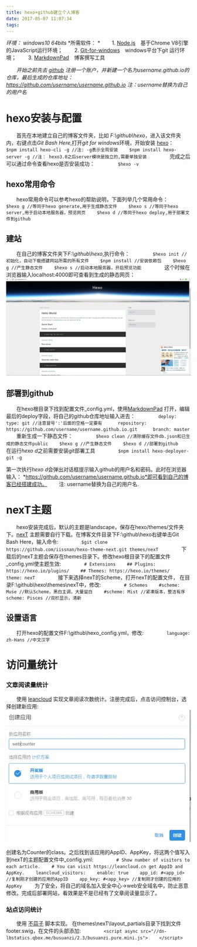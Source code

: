 ```yaml
---
title: hexo+github建立个人博客
date: 2017-05-07 11:07:34
tags:
---
```

*环境： windows10 64bits*
*所需软件： *
　　1. [Node.js](https://nodejs.org/en/ "Java Script运行环境")　基于Chrome V8引擎的JavaScript运行环境；
　　2. [Git-for-windows](https://github.com/git-for-windows/git/releases "git for windows")　windows平台下git 运行环境；
　　3. [MarkdownPad](http://markdownpad.com/ "markdown Editor for Windows")　博客撰写工具

　　*开始之前先去 [github](www.github.com) 注册一个账户，并新建一个名为username.github.io的仓库，最后生成的仓库地址：https://github.com/username/username.github.io  注：username替换为自己的用户名*
# hexo安装与配置
　　首先在本地建立自己的博客文件夹，比如 *F:\github\hexo*，进入该文件夹内，右键点击*Git Bash Here*,打开*git for windows*环境，开始安装 [hexo](https://hexo.io/zh-cn/docs/ "hexo说明")：
　　```
　　$npm install hexo-cli -g //注: -g表示全局安装
　　$npm install hexo-server -g //注： hexo3.0之后server模块是独立的,需要单独安装
　　```
　　完成之后可以通过命令查看hexo是否安装成功：
　　```
　　$hexo -v
　　```
　　<!--more-->
## hexo常用命令
　　hexo常用命令可以参考hexo的帮助说明，下面列举几个常用命令：
　　```
　　$hexo g //等同于hexo generate,用于生成静态文件
　　$hexo s //等同于hexo server,用于启动本地服务器，预览网页
　　$hexo d //等同于hexo deploy,用于部署文件到github
　　```

## 建站
　　在自己的博客文件夹下*F:\github\hexo*,执行命令：
　　```
　　$hexo init //初始化，自动下载搭建网站所需的所有文件
　　$npm install //安装依赖包
　　$hexo g //产生静态文件
　　$hexo s //启动本地服务器，开启预览功能
　　```
　　这个时候在浏览器输入localhost:4000即可查看到生成的静态网页：![Alt text](hexo-blog/hello-world.jpg)
## 部署到github
　　在hexo根目录下找到配置文件_config.yml，使用[MarkdownPad](http://markdownpad.com/ "markdown Editor for Windows") 打开，编辑最后的deploy字段，将自己的github仓库地址输入进去：
　　```
　　deploy:
　　　type: git //注意冒号':'后面的空格一定要有
　　　repository: https://github.com/username/username.github.io.git
　　　branch: master
　　```
　　重新生成一下静态文件：
　　```
　　$hexo clean //清除缓存文件db.json和已生成的静态文件public
　　$hexo g //产生静态文件
　　$hexo d //部署到github
　　```
　　在运行*hexo d*之前需要安装git部署工具
　　```
　　$npm install hexo-deployer-git -g
　　```

  第一次执行*hexo d*会弹出对话框提示输入github的用户名和密码。此时在浏览器输入：
  *https://github.com/username/username.github.io*即可看到自己的博客已经搭建成功。
　　注: username替换为自己的用户名.
# nexT主题
　　hexo安装完成后，默认的主题是landscape，保存在hexo/themes/文件夹下。[nexT](http://theme-next.iissnan.com/) 主题需要自行下载。在博客文件目录下F:\github\hexo右键单击Git Bash Here，输入命令:
　　```
　　$git clone https://github.com/iissnan/hexo-theme-next.git themes/nexT
　　```
　　下载后的nexT主题会保存在themes目录下。修改hexo根目录下的配置文件_config.yml使主题生效:
　　```
　　# Extensions
　　## Plugins: https://hexo.io/plugins/
　　## Themes: https://hexo.io/themes/
　　theme: nexT
　　```
　　接下来选择nexT的Scheme，打开nexT的配置文件，
在目录F:\github\hexo\themes\nexT中，修改:
　　```
　　# Schemes
　　#scheme: Muse //默认Scheme，黑白主调，大量留白
　　#scheme: Mist //紧凑版本，整洁有序
　　scheme: Pisces //双栏显示，清新
　　```
## 设置语言
　　打开hexo的配置文件F:\github\hexo\_config.yml，修改:
　　```
　　language: zh-Hans //中文汉字
　　```
# 访问量统计
### 文章阅读量统计
　　使用 [leancloud](https://leancloud.cn) 实现文章阅读次数统计。注册完成后，点击访问控制台，选择创建新应用:![Alt-text](hexo-blog/leancloudc.jpg)

创建名为Counter的class。之后找到该应用的AppID、AppKey，将这两个值写入到nexT的主题配置文件中_config.yml:
　　```
　　# Show number of visitors to each article.
　　# You can visit https://leancloud.cn get AppID and AppKey.
　　leancloud_visitors:
  　　enable: true
  　　app_id: #<app_id> //复制刚才创建的应用的AppID
  　　app_key: #<app_key> //复制刚才创建的应用的AppKey
　　```
为了安全，将自己的域名加入安全中心->web安全域名中，防止恶意修改。完成后部署网站，看效果是不是已经有了文章阅读量显示了。
### 站点访问统计
　　使用 [不蒜子](http://ibruce.info/2015/04/04/busuanzi/) 脚本实现。
在themes\nexT\layout\_partials目录下找到文件footer.swig，在文件的头部添加:
　　```
　　<script async src="//dn-lbstatics.qbox.me/busuanzi/2.3/busuanzi.pure.mini.js">
　　</script>
　　```

　　

　　
　　

　　